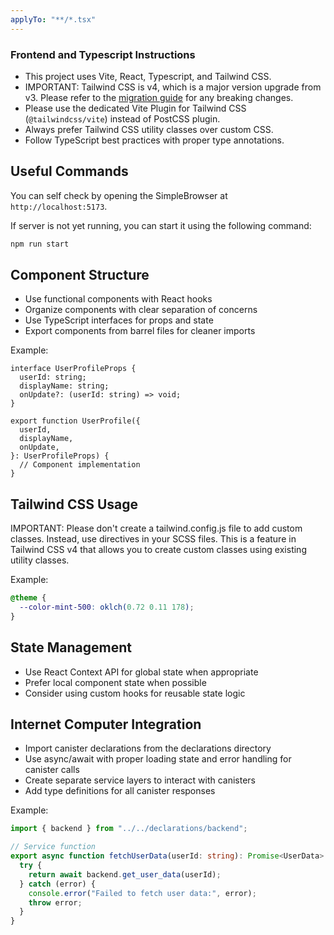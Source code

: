 ```yaml
---
applyTo: "**/*.tsx"
---
```


### Frontend and Typescript Instructions

- This project uses Vite, React, Typescript, and Tailwind CSS.
- IMPORTANT: Tailwind CSS is v4, which is a major version upgrade from v3. Please refer to the [migration guide](https://tailwindcss.com/docs/upgrade-guide) for any breaking changes.
- Please use the dedicated Vite Plugin for Tailwind CSS (`@tailwindcss/vite`) instead of PostCSS plugin.
- Always prefer Tailwind CSS utility classes over custom CSS.
- Follow TypeScript best practices with proper type annotations.

## Useful Commands

You can self check by opening the SimpleBrowser at `http://localhost:5173`.

If server is not yet running, you can start it using the following command:

```bash
npm run start
```

## Component Structure

- Use functional components with React hooks
- Organize components with clear separation of concerns
- Use TypeScript interfaces for props and state
- Export components from barrel files for cleaner imports

Example:

```tsx
interface UserProfileProps {
  userId: string;
  displayName: string;
  onUpdate?: (userId: string) => void;
}

export function UserProfile({
  userId,
  displayName,
  onUpdate,
}: UserProfileProps) {
  // Component implementation
}
```

## Tailwind CSS Usage

IMPORTANT: Please don't create a tailwind.config.js file to add custom classes.
Instead, use directives in your SCSS files. This is a feature in Tailwind CSS v4 that allows you to create custom classes using existing utility classes.

Example:

```scss
@theme {
  --color-mint-500: oklch(0.72 0.11 178);
}
```

## State Management

- Use React Context API for global state when appropriate
- Prefer local component state when possible
- Consider using custom hooks for reusable state logic

## Internet Computer Integration

- Import canister declarations from the declarations directory
- Use async/await with proper loading state and error handling for canister calls
- Create separate service layers to interact with canisters
- Add type definitions for all canister responses

Example:

```typescript
import { backend } from "../../declarations/backend";

// Service function
export async function fetchUserData(userId: string): Promise<UserData> {
  try {
    return await backend.get_user_data(userId);
  } catch (error) {
    console.error("Failed to fetch user data:", error);
    throw error;
  }
}
```
